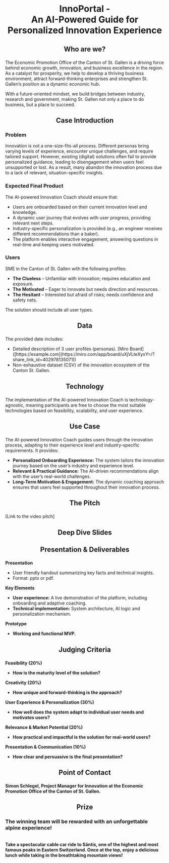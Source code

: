 # <p align="center"> InnoPortal - <br> An AI-Powered Guide for Personalized Innovation Experience </p>

## <p align="center"> Who are we? </p>
<p>The Economic Promotion Office of the Canton of St. Gallen is a driving force behind economic growth, innovation, and business excellence in the region. As a catalyst for prosperity, we help to develop a thriving business environment, attract forward-thinking enterprises and strengthen St. Gallen’s position as a dynamic economic hub.

With a future-oriented mindset, we build bridges between industry, research and government, making St. Gallen not only a place to do business, but a place to succeed.
</p>

## <p align="center"> Case Introduction </p>
<h3>Problem</h3>
<p>Innovation is not a one-size-fits-all process. Different personas bring varying levels of experience, encounter unique challenges, and require tailored support. However, existing (digital) solutions often fail to provide personalized guidance, leading to disengagement when users feel unsupported or lost. As a result, many abandon the innovation process due to a lack of relevant, situation-specific insights.</p>

<h3>Expected Final Product</h3>
<p>The AI-powered Innovation Coach should ensure that:</p>
<ul>
    <li>Users are onboarded based on their current innovation level and knowledge.</li>
     <li>A dynamic user journey that evolves with user progress, providing relevant next steps.</li>
    <li>Industry-specific personalization is provided (e.g., an engineer receives different recommendations than a baker).</li>
    <li>The platform enables interactive engagement, answering questions in real-time and keeping users motivated.</li>
</ul>

<h3>Users</h3>
<p>SME in the Canton of St. Gallen with the following profiles:</p>
<ul>
    <li><strong>The Clueless</strong> – Unfamiliar with innovation; requires education and exposure.</li>
    <li><strong>The Motivated</strong> – Eager to innovate but needs direction and resources.</li>
    <li><strong>The Hesitant</strong> – Interested but afraid of risks; needs confidence and safety nets.</li>
</ul>
<p>The solution should include all user types.</p>


## <p align="center"> Data </p>
The provided date includes:
 <ul>
    <li>Detailed description of 3 user profiles (personas). [Miro Board]([https://example.com](https://miro.com/app/board/uXjVLteXyxY=/?share_link_id=402978135071))
</li>
    <li>Non-exhaustive dataset (CSV) of the innovation ecosystem of the Canton St. Gallen.</li>
</ul>

## <p align="center"> Technology </p>
<p>The implementation of the AI-powered Innovation Coach is technology-agnostic, meaning participants are free to choose the most suitable technologies based on feasibility, scalability, and user experience.</p>

## <p align="center"> Use Case </p>
<p>The AI-powered Innovation Coach guides users through the innovation process, adapting to their experience level and industry-specific requirements. It provides:</p>
<ul>
    <li><strong>Personalized Onboarding Experience:</strong> The system tailors the innovation journey based on the user’s industry and experience level.</li>
    <li><strong>Relevant & Practical Guidance:</strong> The AI-driven recommendations align with the user’s real-world challenges.</li>
    <li><strong>Long-Term Motivation & Engagement:</strong> The dynamic coaching approach ensures that users feel supported throughout their innovation process.</li>
</ul>



## <p align="center"> The Pitch </p>
[Link to the video pitch]

## <p align="center"> Deep Dive Slides </p>

<p align="center">  </p>

## <p align="center"> Presentation & Deliverables </p>
<p><strong>Presentation</strong></p>
    <ul>
        <li>User friendly handout summarizing key facts and technical insights.</li>
        <li>Format: pptx or pdf.</li>
    </ul>
    <p><strong>Key Elements</strong></p>
    <ul>
        <li><strong>User experience:</strong> A live demonstration of the platform, including onboarding and adaptive coaching.</li>
        <li><strong>Technical implementation:</strong> System architecture, AI logic and personalization mechanism.</li>
    </ul>
    <p><strong>Prototype</strong></p>
    <ul>
        <li><strong>Working and functional MVP.</li>
    </ul>
    

## <p align="center"> Judging Criteria </p>

<strong>Feasibility (20%)</strong>
<ul>
    <li>How is the maturity level of the solution?</li>
</ul>

<strong>Creativity (20%)</strong>
<ul>
    <li>How unique and forward-thinking is the approach?</li>
</ul>

<strong>User Experience & Personalization (30%)</strong>
<ul>
    <li>How well does the system adapt to individual user needs and motivates users?</li>
</ul>

<strong>Relevance & Market Potential (20%)</strong>
<ul>
    <li>How practical and impactful is the solution for real-world users?</li>
</ul>

<strong>Presentation & Communication (10%)</strong>
<ul>
    <li>How clear and persuasive is the final presentation?</li>
</ul>
    
## <p align="center"> Point of Contact </p>
<p>Simon Schlegel, Project Manager for Innovation at the Economic Promotion Office of the Canton of St. Gallen.</p>

## <p align="center"> Prize</p>
<h3>The winning team will be rewarded with an unforgettable alpine experience!</h3> <br>
Take a spectacular cable car ride to Säntis, one of the highest and most famous peaks in Eastern Switzerland. Once at the top, enjoy a delicious lunch while taking in the breathtaking mountain views!
